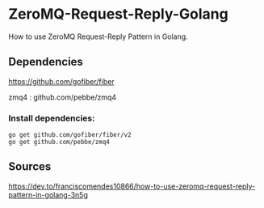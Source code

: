 # ZeroMQ-Request-Reply-Golang
How to use ZeroMQ Request-Reply Pattern in Golang.

## Dependencies
https://github.com/gofiber/fiber

zmq4 : github.com/pebbe/zmq4

### Install dependencies:
```
go get github.com/gofiber/fiber/v2
go get github.com/pebbe/zmq4
```

## Sources
https://dev.to/franciscomendes10866/how-to-use-zeromq-request-reply-pattern-in-golang-3n5g

